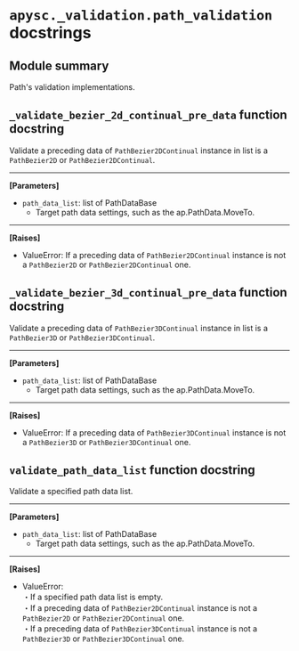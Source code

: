 # `apysc._validation.path_validation` docstrings

## Module summary

Path's validation implementations.

## `_validate_bezier_2d_continual_pre_data` function docstring

Validate a preceding data of `PathBezier2DContinual` instance in list is a `PathBezier2D` or `PathBezier2DContinual`.<hr>

**[Parameters]**

- `path_data_list`: list of PathDataBase
  - Target path data settings, such as the ap.PathData.MoveTo.

<hr>

**[Raises]**

- ValueError: If a preceding data of `PathBezier2DContinual` instance is not a `PathBezier2D` or `PathBezier2DContinual` one.

## `_validate_bezier_3d_continual_pre_data` function docstring

Validate a preceding data of `PathBezier3DContinual` instance in list is a `PathBezier3D` or `PathBezier3DContinual`.<hr>

**[Parameters]**

- `path_data_list`: list of PathDataBase
  - Target path data settings, such as the ap.PathData.MoveTo.

<hr>

**[Raises]**

- ValueError: If a preceding data of `PathBezier3DContinual` instance is not a `PathBezier3D` or `PathBezier3DContinual` one.

## `validate_path_data_list` function docstring

Validate a specified path data list.<hr>

**[Parameters]**

- `path_data_list`: list of PathDataBase
  - Target path data settings, such as the ap.PathData.MoveTo.

<hr>

**[Raises]**

- ValueError: <br> ・If a specified path data list is empty. <br> ・If a preceding data of `PathBezier2DContinual` instance is not a `PathBezier2D` or `PathBezier2DContinual` one. <br> ・If a preceding data of `PathBezier3DContinual` instance is not a `PathBezier3D` or `PathBezier3DContinual` one.